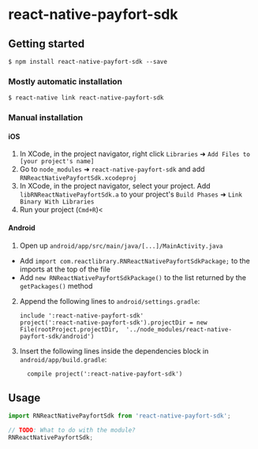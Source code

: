 
# react-native-payfort-sdk

## Getting started

`$ npm install react-native-payfort-sdk --save`

### Mostly automatic installation

`$ react-native link react-native-payfort-sdk`

### Manual installation


#### iOS

1. In XCode, in the project navigator, right click `Libraries` ➜ `Add Files to [your project's name]`
2. Go to `node_modules` ➜ `react-native-payfort-sdk` and add `RNReactNativePayfortSdk.xcodeproj`
3. In XCode, in the project navigator, select your project. Add `libRNReactNativePayfortSdk.a` to your project's `Build Phases` ➜ `Link Binary With Libraries`
4. Run your project (`Cmd+R`)<

#### Android

1. Open up `android/app/src/main/java/[...]/MainActivity.java`
  - Add `import com.reactlibrary.RNReactNativePayfortSdkPackage;` to the imports at the top of the file
  - Add `new RNReactNativePayfortSdkPackage()` to the list returned by the `getPackages()` method
2. Append the following lines to `android/settings.gradle`:
  	```
  	include ':react-native-payfort-sdk'
  	project(':react-native-payfort-sdk').projectDir = new File(rootProject.projectDir, 	'../node_modules/react-native-payfort-sdk/android')
  	```
3. Insert the following lines inside the dependencies block in `android/app/build.gradle`:
  	```
      compile project(':react-native-payfort-sdk')
  	```


## Usage
```javascript
import RNReactNativePayfortSdk from 'react-native-payfort-sdk';

// TODO: What to do with the module?
RNReactNativePayfortSdk;
```
  
